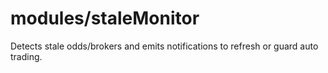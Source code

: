 # modules/staleMonitor

Detects stale odds/brokers and emits notifications to refresh or guard auto trading.
